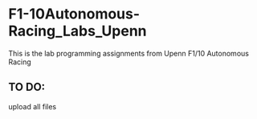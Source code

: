 # F1-10Autonomous-Racing_Labs_Upenn
This is the lab programming assignments from Upenn F1/10 Autonomous Racing

## TO DO:

upload all files
